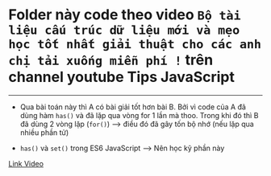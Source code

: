 # Folder này code theo video `Bộ tài liệu cấu trúc dữ liệu mới và mẹo học tốt nhất giải thuật cho các anh chị tải xuống miễn phí !` trên channel youtube Tips JavaScript

---

- Qua bài toán này thì A có bài giải tốt hơn bài B. Bởi vì code của A đã dùng hàm `has()` và đã lặp qua vòng for 1 lần mà thoo. Trong khi đó thì B đã dùng 2 vòng lặp (`for()`) --> điều đó đã gây tốn bộ nhớ (nếu lặp qua nhiều phần tử)

- `has()` và `set()` trong ES6 JavaScript --> Nên học kỹ phần này

[Link Video](https://bom.so/kvdzco)
